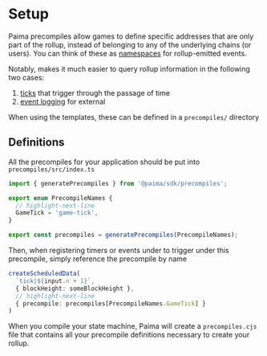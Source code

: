 # Setup

Paima precompiles allow games to define specific addresses that are only part of
the rollup, instead of belonging to any of the underlying chains (or users). You can think of these as [namespaces](https://en.wikipedia.org/wiki/Namespace) for rollup-emitted events.

Notably, makes it much easier to query rollup information in the following two cases:
1. [ticks](../50-timers-ticks.mdd) that trigger through the passage of time
2. [event logging](../100-events/1-introduction.md) for external 

When using the templates, these can be defined in a `precompiles/` directory

## Definitions

All the precompiles for your application should be put into `precompiles/src/index.ts`

```ts
import { generatePrecompiles } from '@paima/sdk/precompiles';

export enum PrecompileNames {
  // highlight-next-line
  GameTick = 'game-tick',
}

export const precompiles = generatePrecompiles(PrecompileNames);
```

Then, when registering timers or events under to trigger under this precompile, simply reference the precompile by name

```ts
createScheduledData(
  `tick|${input.n + 1}`,
  { blockHeight: someBlockHeight },
  // highlight-next-line
  { precompile: precompiles[PrecompileNames.GameTick] }
)
```

When you compile your state machine, Paima will create a `precompiles.cjs` file that contains all your precompile definitions necessary to create your rollup.
